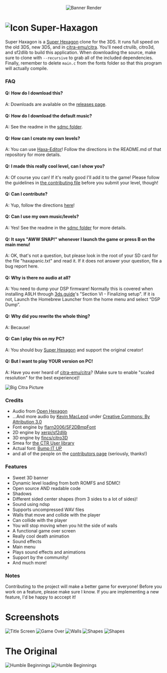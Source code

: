 <p align="center"><img style="text-align:center" src="./media/rendersmall.png" alt="Banner Render" title="Banner Render"/></p>

# ![Icon](./resource/icon.png "Icon") Super-Haxagon

Super Haxagon is a [Super Hexagon](http://superhexagon.com/) clone for the 3DS. It runs full speed on the old 3DS, new 3DS, and in [citra-emu/citra](https://github.com/citra-emu/citra). You'll need ctrulib, citro3d, and sf2dlib to build this application.
When downloading the source, make sure to clone with `--recursive` to grab all of the included dependencies. Finally, remember
to delete `main.c` from the fonts folder so that this program  will actually compile.

### FAQ

#### Q: How do I download this?
A: Downloads are available on the [releases page](https://github.com/RedInquisitive/Super-Haxagon/releases).

#### Q: How do I download the default music?
A: See the readme in the [sdmc folder](https://github.com/RedInquisitive/Super-Haxagon/tree/master/sdmc).

#### Q: How can I create my own levels?
A: You can use [Haxa-Editor](https://github.com/RedInquisitive/Haxa-Editor/tree/master)! Follow the directions in the README.md of that repository for more details.

#### Q: I made this really cool level, can I show you?
A: Of course you can! If it's really good I'll add it to the game! Please follow the guidelines in [the contributing file](https://github.com/RedInquisitive/Super-Haxagon/blob/master/CONTRIBUTING.md) before you submit your level, though!

#### Q: Can I contribute?
A: Yup, follow the directions [here](https://github.com/RedInquisitive/Super-Haxagon/blob/master/CONTRIBUTING.md)!

#### Q: Can I use my own music/levels?
A: Yes! See the readme in the [sdmc folder](https://github.com/RedInquisitive/Super-Haxagon/tree/master/sdmc) for more details.

#### Q: It says "AWW SNAP!" whenever I launch the game or press B on the main menu!
A: OK, that's not a question, but please look in the root of your SD card for the file "haxapanic.txt" and read it. If it does not answer your question, file a bug report here.

#### Q: Why is there no audio at all?
A: You need to dump your DSP firmware! Normally this is covered when installing A9LH through [3ds.guide](https://3ds.guide/installing-arm9loaderhax#section-vi---finalizing-setup)'s "Section VI - Finalizing setup". If it is not, Launch the Homebrew Launcher from the home menu and select “DSP Dump”.

#### Q: Why did you rewrite the whole thing?
A: Because!

#### Q: Can I play this on my PC?
A: You should buy [Super Hexagon](http://superhexagon.com/) and support the original creator!

#### Q: But I want to play YOUR version on PC!
A: Have you ever heard of [citra-emu/citra](https://github.com/citra-emu/citra)? (Make sure to enable "scaled resolution" for the best experience)!

![Big Citra Picture](./media/haxagon.png "Super Haxagon but in Citra")

### Credits
 * Audio from [Open Hexagon](http://vittorioromeo.info/projects.html)
 * ...And more audio by [Kevin MacLeod](http://incompetech.com/) under [Creative Commons: By Attribution 3.0](http://creativecommons.org/licenses/by/3.0/)
 * Font engine by [flarn2006/SF2DBmpFont](https://github.com/flarn2006/SF2DBmpFont)
 * 2D engine by [xerpi/sf2dlib](https://github.com/xerpi/sf2dlib)
 * 3D engine by [fincs/citro3D](https://github.com/fincs/citro3d)
 * Smea for [the CTR User library](https://github.com/smealum/ctrulib)
 * Actual font: [Bump IT UP](http://fontstruct.com/fontstructions/show/155156/bump_it_up)
 * and all of the people on the [contributors page](https://github.com/RedInquisitive/Super-Haxagon/graphs/contributors) (seriously, thanks!)

### Features

 * Sweet 3D banner
 * Dynamic level loading from both ROMFS and SDMC!
 * Open source AND readable code
 * Shadows
 * Different sided center shapes (from 3 sides to a lot of sides)!
 * Sound using ndsp
  * Supports uncompressed WAV files
 * Walls that move and collide with the player
  * Can collide with the player
  * You will stop moving when you hit the side of walls
 * A functional game over screen
  * Really cool death animation
  * Sound effects
 * Main menu
  * Plays sound effects and animations
 * Support by the community!
 * And much more!
 
### Notes

Contributing to the project will make a better game for everyone! Before you work on a feature, please make sure I know. If you are implementing a new feature, I'd be happy to acccept it! 

# Screenshots

![Title Screen](./media/testmenu_20161225_2335_00002.png "One of the many modes")
![Game Over](./media/testmenu_20161225_2348_00000.png "Game over! Go! Game over! Go!")
![Walls](./media/testmenu_20161225_2336_00003.png "The walls move twoards you!")
![Shapes](./media/testmenu_20161225_2337_00006.png "All shapes and sizes!")
![Shapes](./media/testmenu_20161225_2340_00011.png "Super Pentagon?")

# The Original

![Humble Beginnings](./media/scr_2_MERGED.png "Humble Arrow")
![Humble Beginnings](./media/scr_1_MERGED.png "The First Test")
